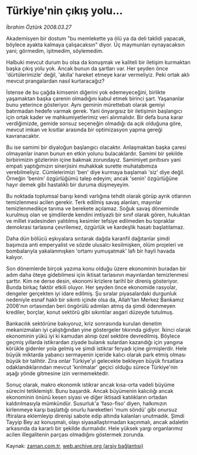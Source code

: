 # Türkiye'nin çıkış yolu...

*İbrahim Öztürk 2008.03.27*

<tr><td class="metin" colspan="2" style="padding-top: 20px; padding-left: 5px; padding-right: 10px;">Akademisyen bir dostum "bu memlekette ya ölü ya da deli taklidi yapacak, böylece ayakta kalmaya çalışacaksın" diyor. Üç maymunları oynayacaksın yani; görmedim, işitmedim, söylemedim.</td></tr><tr><td class="metin" colspan="2" style="padding-top: 20px; padding-left: 5px; padding-right: 10px;"><p>Halbuki mevcut durum bu olsa da konuşmak ve kaliteli bir iletişim kurmaktan başka çıkış yolu yok. Ancak bunun da şartları var. Her şeyden önce 'dürtülerimizle' değil, 'akılla' hareket etmeye karar vermeliyiz. Peki ortak aklı mevcut prangalardan nasıl kurtaracağız? 
<p> İstense de bu çağda kimsenin diğerini yok edemeyeceğini, birlikte yaşamaktan başka çarenin olmadığını kabul etmek birinci şart. Yaşananlar bunu yeterince gösteriyor. Aynı geminin mürettebatı olarak gemiyi batırmadan hedefe varmak gerek. Yani önyargısız bir iletişimin başlangıcı için ortak kader ve mahkumiyetlerimiz veri alınmalıdır. Bir defa buna karar verdiğimizde, gemide sonsuz seçeneğin olmadığı da açık olduğuna göre, mevcut imkan ve kısıtlar arasında bir optimizasyon yapma gereği kavranacaktır. 
<p> Bu ise samimi bir diyaloğun başlangıcı olacaktır. Anlaşmaktan başka çaresi olmayanlar inanın bunun en etkin yolunu bulacaklardır. Samimi bir şekilde birbirimizin gözlerinin içine bakmak zorundayız. Samimiyet pırıltısını yani empati yaptığımızın sinerjisini muhakkak surette muhatabımıza verebilmeliyiz. Cümlelerimizi 'ben' diye kurmaya başlamalı 'siz' diye değil. Örneğin 'benim' özgürlüğümü talep edeyim; ancak 'senin' özgürlüğüne hayır demek gibi hastalıklı bir duruma düşmeyeyim. 
<p> Bu noktada toplumsal barışı kendi varlığına tehdit olarak görüp ayrık otlarının temizlenmesi acilen gerekir. Terk edilmiş savaş alanları, mayınlar temizlenmedikçe tarıma ve berekete açılamaz. Soğuk savaş döneminde kurulmuş olan ve şimdilerde kendini imtiyazlı bir sınıf olarak gören, hukuktan ve millet iradesinden yalıtılmış kesimler tefsiye edilmeden bu topraklar demokrasi tarlasına çevrilemez, özgürlük ve kardeşlik hasatı başlatılamaz. 
<p> Daha dün bölücü eşkıyalara sırıtarak dağda karanfil dağıtanlar şimdi başımıza anti emperyalist ve sözde ulusalcı kesilmişken, ölüm projeleri ve bombalarıyla yakalanmışken 'ortamı yumuşatmak' lafı bir hayli havada kalıyor. 
<p> Son dönemlerde birçok yazıma konu olduğu üzere ekonominin buradan bir adım daha öteye gidebilmesi için iktisat tarlasının mayınlardan temizlenmesi şarttır. Kim ne derse desin, ekonomi krizlere tarihî bir direniş gösteriyor. Bunda birkaç faktör etkili oluyor. Her şeyden önce ekonomide rasyolar, dengeler gerçekten iyi idare edilmiş. Şu sıralar piyasalardaki durgunluk nedeniyle esnaf haklı bir sıkıntı içinde olsa da, Allah'tan Merkez Bankamız 2006'nın ortasından beri öngörülü adımları atmış da şimdi ödenmeyen krediler, borçlar, konut sektörü gibi sıkıntılar asgari düzeyde tutulmuş. 
<p> Bankacılık sektörüne bakıyoruz, kriz sonrasında kurulan denetim mekanizmaları iyi çalıştığından yine göstergeler tıkırında gidiyor. İkinci olarak ekonominin yükü iyi ki kamudan alınıp özel sektöre devredilmiş. Böylece geçmiş yıllarda istikrardan ziyade bulanık sulardan kazandığı için yangına körükle gidenler yola gelmiş ve şimdi istikrar feryadı içine girmişlerdir. Hele büyük miktarda yabancı sermayenin içeride kalıcı olarak park etmiş olması büyük bir talihtir. Zira onlar Türkiye'yi gelecekte bekleyen büyük fırsatlara odaklandıklarından mevcut 'kırılmalar' geçici olduğu sürece Türkiye'nin aşağı yönde gitmesine izin vermemektedir. 
<p> Sonuç olarak, makro ekonomik istikrar ancak kısa-orta vadeli büyüme sürecini tetiklemişti. Bunu başardık. Ancak büyümenin kalıcılığı ancak ekonominin önünü kesen siyasi ve diğer iktisadi katılıkların ortadan kaldırılmasıyla mümkündür. Susurluk'a 'faso-fiso' diyen, halkımızın kirlenmeye karşı başlattığı onurlu hareketleri 'mum söndü' gibi onursuz iftiralara eklemleyip direnişi sabote edip altında kalanları unutmadık. Şimdi Tayyip Bey az konuşmalı, olayı siyasallaştırmadan kaçınmalı, ancak adaletin arkasında da kararlı bir şekilde durmalıdır. Hele yüksek yargı organlarımız acilen illegalitenin parçası olmadığını göstermek zorunda.<br/></p></p></p></p></p></p></p></p></td></tr>

Kaynak: [zaman.com.tr](http://zaman.com.tr/yazar.do?yazino=669639), [web.archive.org (arşiv bağlantısı)](http://web.archive.org/web/20080424083438/http://www.zaman.com.tr:80/yazar.do?yazino=669639)
